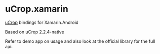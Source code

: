 # uCrop.xamarin

[uCrop](https://github.com/Yalantis/uCrop) bindings for Xamarin.Android

Based on uCrop 2.2.4-native

Refer to demo app on usage and also look at the official library for the full api.
